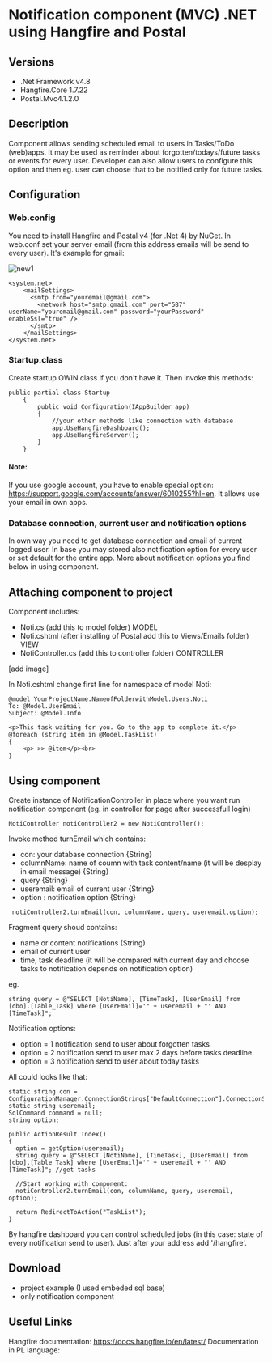 # Notification component (MVC) .NET using Hangfire and Postal

## Versions
 - .Net Framework v4.8
 - Hangfire.Core 1.7.22
 - Postal.Mvc4.1.2.0

## Description

 Component allows sending scheduled email to users in Tasks/ToDo (web)apps.
It may be used as reminder about forgotten/todays/future tasks or events for every user. Developer can also allow users to configure this option and then eg. user can 
choose that to be notified only for future tasks. 

## Configuration
### Web.config
 You need to install Hangfire and Postal v4 (for .Net 4) by NuGet. In web.conf set your server email (from this address emails will be send to every user). It's example for gmail:
 
 ![new1](https://user-images.githubusercontent.com/67658221/127113257-62e10bc1-d4cb-4fad-803e-66ff3499e944.PNG)

```
<system.net> 
    <mailSettings>
      <smtp from="youremail@gmail.com">
        <network host="smtp.gmail.com" port="587" userName="youremail@gmail.com" password="yourPassword" enableSsl="true" />
      </smtp>
    </mailSettings>
</system.net>
```

### Startup.class
 Create startup OWIN class if you don't have it. Then invoke this methods:
 
 ```
 public partial class Startup
     {
         public void Configuration(IAppBuilder app)
         {
             //your other methods like connection with database
             app.UseHangfireDashboard();
             app.UseHangfireServer();            
         }
     }
```
 
#### Note: 
 If you use google account, you have to enable special option: https://support.google.com/accounts/answer/6010255?hl=en. It allows use your email in own apps. 
  
### Database connection, current user and notification options
  In own way you need to get database connection and email of current logged user. In base you may stored also notification option for every user or set default for the entire app.
 More about notification options you find below in using component.

## Attaching component to project

 Component includes:
 - Noti.cs (add this to model folder) MODEL
 - Noti.cshtml (after installing of Postal add this to Views/Emails folder) VIEW
 - NotiController.cs (add this to controller folder) CONTROLLER
 
 [add image]
  
 In Noti.cshtml change first line for namespace of model Noti:
  
  ```
  @model YourProjectName.NameofFolderwithModel.Users.Noti
  To: @Model.UserEmail
  Subject: @Model.Info

  <p>This task waiting for you. Go to the app to complete it.</p>
  @foreach (string item in @Model.TaskList)
  {
      <p> >> @item</p><br>
  }
   ```

## Using component

 Create instance of NotificationController in place where you want run notification component (eg. in controller for page after successfull login)

  ```
  NotiController notiController2 = new NotiController();
  ```
   
   Invoke method turnEmail which contains:
   - con: your database connection {String}
   - columnName: name of coumn with task content/name (it will be desplay in email message) {String}
   - query {String}
   - useremail: email of current user {String}
   - option : notification option {String}
   
   ```
    notiController2.turnEmail(con, columnName, query, useremail,option);
   ```
   
 Fragment query shoud contains:
  - name or content notifications (String)
  - email of current user
  - time, task deadline (it will be compared with current day and choose tasks to notification depends on notification option)
 
 eg.
 
   ```
   string query = @"SELECT [NotiName], [TimeTask], [UserEmail] from [dbo].[Table_Task] where [UserEmail]='" + useremail + "' AND [TimeTask]";
   ```

Notification options:
 - option = 1 notification send to user about forgotten tasks
 - option = 2 notification send to user max 2 days before tasks deadline
 - option = 3 notification send to user about today tasks

 All could looks like that:
   ```
   static string con = ConfigurationManager.ConnectionStrings["DefaultConnection"].ConnectionString;
   static string useremail;
   SqlCommand command = null;
   string option;
        
  public ActionResult Index()
  {
     option = getOption(useremail);     
     string query = @"SELECT [NotiName], [TimeTask], [UserEmail] from [dbo].[Table_Task] where [UserEmail]='" + useremail + "' AND [TimeTask]"; //get tasks
     
     //Start working with component:             
     notiController2.turnEmail(con, columnName, query, useremail, option);
     
     return RedirectToAction("TaskList"); 
  }
   ```

By hangfire dashboard you can control scheduled jobs (in this case: state of every notification send to user). Just after your address add '/hangfire'.

## Download
- project example (I used embeded sql base)
- only notification component

## Useful Links
Hangfire documentation: https://docs.hangfire.io/en/latest/
Documentation in PL language: 
